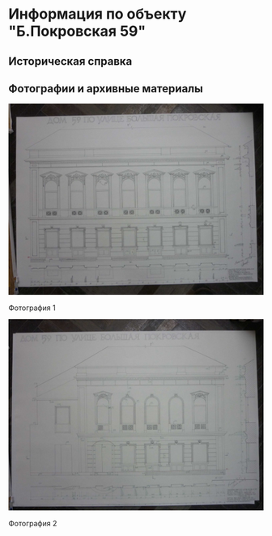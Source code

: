 # Информация по объекту "Б.Покровская 59"

## Историческая справка

## Фотографии и архивные материалы

![1](/BuidingsInfo/18a287b0-3fcf-45ac-8fd9-a1fc447b49ac/P1270205_Compressed.jpg)

Фотография 1

![2](/BuidingsInfo/18a287b0-3fcf-45ac-8fd9-a1fc447b49ac/P1270206_Compressed.jpg)

Фотография 2

